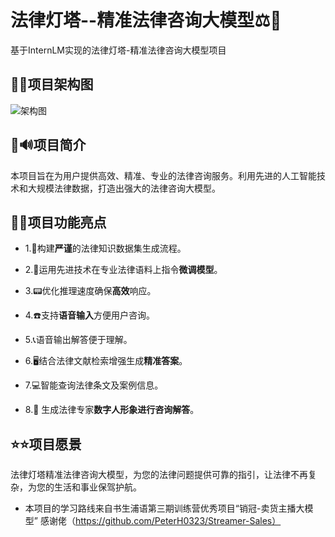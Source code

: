 # 法律灯塔--精准法律咨询大模型⚖️📑

基于InternLM实现的法律灯塔-精准法律咨询大模型项目


## 🧩🧩项目架构图
![架构图](https://github.com/user-attachments/assets/11010e16-5a1a-47ad-afd3-9e1e9b9fe9fb)


## 📢🔊项目简介

本项目旨在为用户提供高效、精准、专业的法律咨询服务。利用先进的人工智能技术和大规模法律数据，打造出强大的法律咨询大模型。


## 🎯🎯项目功能亮点

- 1.📱构建**严谨**的法律知识数据集生成流程。

- 2.🚧运用先进技术在专业法律语料上指令**微调模型**。

- 3.📟优化推理速度确保**高效**响应。

- 4.☎️支持**语音输入**方便用户咨询。

- 5.📞语音输出解答便于理解。

- 6.🖥️结合法律文献检索增强生成**精准答案**。

- 7.💻智能查询法律条文及案例信息。

- 8.🦸 生成法律专家**数字人形象进行咨询解答**。
  

## ⭐⭐项目愿景

法律灯塔精准法律咨询大模型，为您的法律问题提供可靠的指引，让法律不再复杂，为您的生活和事业保驾护航。


- 本项目的学习路线来自书生浦语第三期训练营优秀项目“销冠-卖货主播大模型” 感谢佬（https://github.com/PeterH0323/Streamer-Sales）


